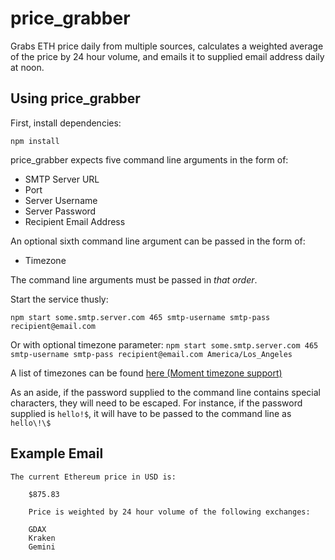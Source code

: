 # price_grabber
Grabs ETH price daily from multiple sources, calculates a weighted average of the price by 24 hour volume, and emails it to supplied email address daily at noon.

## Using price_grabber
First, install dependencies:

`npm install`

price_grabber expects five command line arguments in the form of:
- SMTP Server URL
- Port
- Server Username
- Server Password
- Recipient Email Address

An optional sixth command line argument can be passed in the form of:
- Timezone

The command line arguments must be passed in _that order_.

Start the service thusly:

`npm start some.smtp.server.com 465 smtp-username smtp-pass recipient@email.com`

Or with optional timezone parameter:
`npm start some.smtp.server.com 465 smtp-username smtp-pass recipient@email.com America/Los_Angeles`

A list of timezones can be found [here (Moment timezone support)](http://momentjs.com/timezone/)

As an aside, if the password supplied to the command line contains special characters, they will need to be escaped. For instance, if the password supplied is `hello!$`, it will have to be passed to the command line as `hello\!\$`

## Example Email
```
The current Ethereum price in USD is:

    $875.83

    Price is weighted by 24 hour volume of the following exchanges:

    GDAX
    Kraken
    Gemini
```
